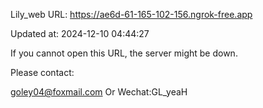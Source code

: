 Lily_web URL: https://ae6d-61-165-102-156.ngrok-free.app

Updated at: 2024-12-10 04:44:27

If you cannot open this URL, the server might be down.

Please contact: 

goley04@foxmail.com Or Wechat:GL_yeaH